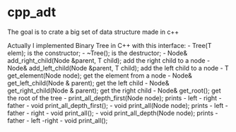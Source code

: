 # cpp_adt
The goal is to crate a big set of data structure made in c++


Actually I implemented Binary Tree in C++ with this interface:
    - 	Tree(T elem);                                            is the constructor;
    -   ~Tree();                                                 is the destructor;
    -   Node<T>& add_right_child(Node<T> &parent, T child);      add the right child to a node
    -   Node<T>& add_left_child(Node<T> &parent, T child);       add the left child to a node
    -   T get_element(Node <T> node);                            get the element from a node
    -   Node<T>& get_left_child(Node<T> & parent);               get the left child
    -   Node<T>& get_right_child(Node<T> & parent);              get the right child
    -   Node<T>& get_root();                                     get the root of the tree
    -   print_all_depth_first(Node <T> node);                    prints - left - right - father
    -   void print_all_depth_first();
    -   void print_all(Node <T> node);                           prints - left - father - right
    -   void print_all();
    -   void print_all_depth(Node <T> node);                     prints - father - left -right
    -   void print_all();
